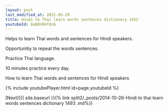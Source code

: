 ```yaml
---
layout: post
last_modified_at: 2021-03-29
title: Hindi to Thai learn words sentences dictionary 1452 
youtubeId: 8aQ0nR4fdzA
---
```

 
 
Helps to learn Thai words and sentences for Hindi speakers.

Opportunitiy to repeat the words sentences. 

Practice Thai language. 
 
10 minutes practice every day. 
 
How to learn Thai words and sentences for Hindi speakers 
 
{% include youtubePlayer.html id=page.youtubeId %}
 
 
[Next]({{ site.baseurl }}{% link  split2/_posts/2014-10-26-Hindi to thai learn words sentences dictionary 1493 .md%})
 
